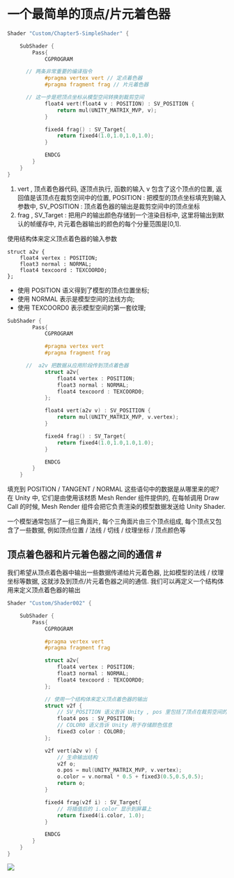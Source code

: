 # 一个最简单的顶点/片元着色器

```c
Shader "Custom/Chapter5-SimpleShader" {

	SubShader {
		Pass{
			CGPROGRAM

      // 两条非常重要的编译指令
			#pragma vertex vert // 定点着色器
			#pragma fragment frag // 片元着色器

      // 这一步是把顶点坐标从模型空间转换到裁剪空间
			float4 vert(float4 v : POSITION) : SV_POSITION {
				return mul(UNITY_MATRIX_MVP, v);
			}

			fixed4 frag() : SV_Target{
				return fixed4(1.0,1.0,1.0,1.0);
			}

			ENDCG
		}
	}
}

```

1. vert , 顶点着色器代码, 逐顶点执行, 函数的输入 v 包含了这个顶点的位置, 返回值是该顶点在裁剪空间中的位置, POSITION : 把模型的顶点坐标填充到输入参数中, SV_POSITION : 顶点着色器的输出是裁剪空间中的顶点坐标
2. frag , SV_Target : 把用户的输出颜色存储到一个渲染目标中, 这里将输出到默认的帧缓存中, 片元着色器输出的颜色的每个分量范围是[0,1].

使用结构体来定义顶点着色器的输入参数
```
struct a2v {
    float4 vertex : POSITION;
    float3 normal : NORMAL;
    float4 texcoord : TEXCOORD0;
};
```

- 使用 POSITION 语义得到了模型的顶点位置坐标;
- 使用  NORMAL 表示是模型空间的法线方向;
- 使用 TEXCOORD0 表示模型空间的第一套纹理;

```c
SubShader {
		Pass{
			CGPROGRAM

			#pragma vertex vert
			#pragma fragment frag

      //  a2v 把数据从应用阶段传到顶点着色器
			struct a2v{
				float4 vertex : POSITION;
				float3 normal : NORMAL;
				float4 texcoord : TEXCOORD0;
			};

			float4 vert(a2v v) : SV_POSITION {
				return mul(UNITY_MATRIX_MVP, v.vertex);
			}

			fixed4 frag() : SV_Target{
				return fixed4(1.0,1.0,1.0,1.0);
			}

			ENDCG
		}
	}
```

填充到 POSITION / TANGENT / NORMAL 这些语句中的数据是从哪里来的呢? 在 Unity 中, 它们是由使用该材质 Mesh Render 组件提供的, 在每帧调用 Draw Call 的时候, Mesh Render 组件会把它负责渲染的模型数据发送给 Unity Shader.

一个模型通常包括了一组三角面片, 每个三角面片由三个顶点组成, 每个顶点又包含了一些数据, 例如顶点位置 / 法线 / 切线 / 纹理坐标 / 顶点颜色等

## 顶点着色器和片元着色器之间的通信 # #

我们希望从顶点着色器中输出一些数据传递给片元着色器, 比如模型的法线 / 纹理坐标等数据, 这就涉及到顶点/片元着色器之间的通信.
我们可以再定义一个结构体用来定义顶点着色器的输出

```c
Shader "Custom/Shader002" {

	SubShader {
		Pass{
			CGPROGRAM

			#pragma vertex vert
			#pragma fragment frag

			struct a2v{
				float4 vertex : POSITION;
				float3 normal : NORMAL;
				float4 texcoord : TEXCOORD0;
			};

			// 使用一个结构体来定义顶点着色器的输出
			struct v2f {
				// SV_POSITION 语义告诉 Unity , pos 里包括了顶点在裁剪空间的位置信息
				float4 pos : SV_POSITION;
				// COLOR0 语义告诉 Unity 用于存储颜色信息
				fixed3 color : COLOR0;
			};

			v2f vert(a2v v) {
				// 生命输出结构
				v2f o;
				o.pos = mul(UNITY_MATRIX_MVP, v.vertex);
				o.color = v.normal * 0.5 + fixed3(0.5,0.5,0.5);
				return o;
			}

			fixed4 frag(v2f i) : SV_Target{
				// 将插值后的 i.color 显示到屏幕上
				return fixed4(i.color, 1.0);
			}

			ENDCG
		}
	}
}
```

![](http://ww3.sinaimg.cn/large/a53846c3gw1fbfuwjwksrj20sk0fwt9p.jpg)
